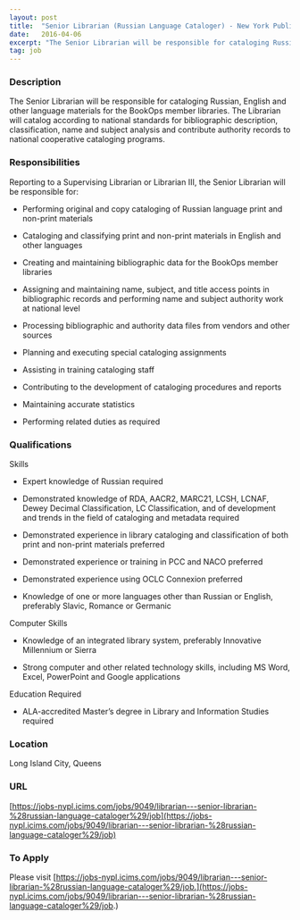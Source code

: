 ```yaml
---
layout: post
title:  "Senior Librarian (Russian Language Cataloger) - New York Public Library"
date:   2016-04-06
excerpt: "The Senior Librarian will be responsible for cataloging Russian, English and other language materials for the BookOps member libraries. The Librarian will catalog according to national standards for bibliographic description, classification, name and subject analysis and contribute authority records to national cooperative cataloging programs. "
tag: job
---
```


### Description   

The Senior Librarian will be responsible for cataloging Russian, English and other language materials for the BookOps member libraries. The Librarian will catalog according to national standards for bibliographic description, classification, name and subject analysis and contribute authority records to national cooperative cataloging programs. 


### Responsibilities   

Reporting to a Supervising Librarian or Librarian III, the Senior Librarian will be responsible for:

* Performing original and copy cataloging of Russian language print and non-print materials

* Cataloging and classifying print and non-print materials in English and other languages

* Creating and maintaining bibliographic data for the BookOps member libraries

* Assigning and maintaining name, subject, and title access points in bibliographic records and performing name and subject authority work at national level

* Processing bibliographic and authority data files from vendors and other sources

* Planning and executing special cataloging assignments

* Assisting in training cataloging staff

* Contributing to the development of cataloging procedures and reports

* Maintaining accurate statistics

* Performing related duties as required



### Qualifications   

Skills

* Expert knowledge of Russian required

* Demonstrated knowledge of RDA, AACR2, MARC21, LCSH, LCNAF, Dewey Decimal Classification, LC Classification, and of development and trends in the field of cataloging and metadata required

* Demonstrated experience in library cataloging and classification of both print and non-print materials preferred

* Demonstrated experience or training in PCC and NACO preferred

* Demonstrated experience using OCLC Connexion preferred

* Knowledge of one or more languages other than Russian or English, preferably Slavic, Romance or Germanic

Computer Skills

* Knowledge of an integrated library system, preferably Innovative Millennium or Sierra

* Strong computer and other related technology skills, including MS Word, Excel, PowerPoint and Google applications

Education Required

* ALA-accredited Master’s degree in Library and Information Studies required




### Location   

Long Island City, Queens


### URL   

 [https://jobs-nypl.icims.com/jobs/9049/librarian---senior-librarian-%28russian-language-cataloger%29/job](https://jobs-nypl.icims.com/jobs/9049/librarian---senior-librarian-%28russian-language-cataloger%29/job)

### To Apply   

Please visit 
[https://jobs-nypl.icims.com/jobs/9049/librarian---senior-librarian-%28russian-language-cataloger%29/job.](https://jobs-nypl.icims.com/jobs/9049/librarian---senior-librarian-%28russian-language-cataloger%29/job.)





